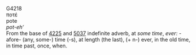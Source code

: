<body>
  <p>G4218<br>  ποτέ  <br> pote  <br><i>pot-eh‘ </i><br>From the base of <a href="g4225.htm">4225</a> and <a href="g5037.htm">5037</a>  indefinite adverb, at <i>some</i> <i>time</i>, <i>ever:</i> - afore- (any, some-) time (-s), at length (the last), (+ n-) ever, in the old time, in time past, once, when.<br></p>
 </body>